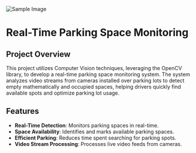 

![Sample Image](https://url_to_your_image.com/banner_image.jpg)
# Real-Time Parking Space Monitoring

## Project Overview
This project utilizes Computer Vision techniques, leveraging the OpenCV library, to develop a real-time parking space monitoring system. The system analyzes video streams from cameras installed over parking lots to detect empty mathematically and occupied spaces, helping drivers quickly find available spots and optimize parking lot usage.

## Features
- **Real-Time Detection**: Monitors parking spaces in real-time.
- **Space Availability**: Identifies and marks available parking spaces.
- **Efficient Parking**: Reduces time spent searching for parking spots.
- **Video Stream Processing**: Processes live video feeds from cameras.

